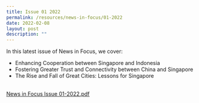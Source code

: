 ```yaml
---
title: Issue 01 2022
permalink: /resources/news-in-focus/01-2022
date: 2022-02-08
layout: post
description: ""
---
```


In this latest issue of News in Focus, we cover:
* Enhancing Cooperation between Singapore and Indonesia
* Fostering Greater Trust and Connectivity between China and Singapore
* The Rise and Fall of Great Cities: Lessons for Singapore

<br>[News in Focus Issue 01-2022.pdf](/files/news-in-focus/News%20in%20Focus%2001-2022.pdf)
